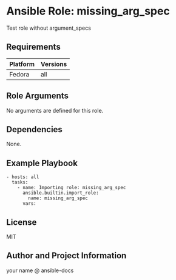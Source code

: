 <!-- BEGIN_ANSIBLE_DOCS -->
# Ansible Role: missing_arg_spec

Test role without argument_specs

## Requirements

| Platform | Versions |
| -------- | -------- |
| Fedora | all |

## Role Arguments

No arguments are defined for this role.

## Dependencies

None.

## Example Playbook

```
- hosts: all
  tasks:
    - name: Importing role: missing_arg_spec
      ansible.builtin.import_role:
        name: missing_arg_spec
      vars:
```

## License

MIT

## Author and Project Information

your name @ ansible-docs

<!-- END_ANSIBLE_DOCS -->
